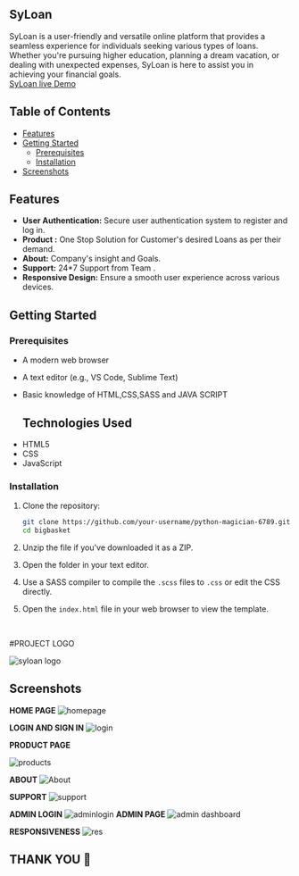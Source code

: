 ## SyLoan
SyLoan is a user-friendly and versatile online platform that provides a seamless experience for individuals seeking various types of loans. Whether you're pursuing higher education, planning a dream vacation, or dealing with unexpected expenses, SyLoan is here to assist you in achieving your financial goals.
 <br>
 [SyLoan live Demo](frolicking-sopapillas-3d5b65.netlify.app/)


## Table of Contents
- [Features](#features)
- [Getting Started](#getting-started)
  - [Prerequisites](#prerequisites)
  - [Installation](#installation)
- [Screenshots](#Screenshots)

## Features

- **User Authentication:** Secure user authentication system to register and log in.
- **Product :** One Stop Solution for Customer's desired Loans as per their demand.
- **About:** Company's insight and Goals.
- **Support:** 24*7 Support from Team .
- **Responsive Design:** Ensure a smooth user experience across various devices.


## Getting Started

### Prerequisites
- A modern web browser
- A text editor (e.g., VS Code, Sublime Text)
- Basic knowledge of HTML,CSS,SASS and JAVA SCRIPT

  ## Technologies Used
<ul>
<li>HTML5</li>
<li>CSS</li>
<li>JavaScript</li> 
</ul>

### Installation

1. Clone the repository:

   ```bash
   git clone https://github.com/your-username/python-magician-6789.git
   cd bigbasket
2. Unzip the file if you've downloaded  it as a ZIP.
3. Open the folder in your text editor.
4. Use a SASS compiler to compile the `.scss` files to `.css` or edit the CSS directly.
5. Open the `index.html` file in your web browser to view the template.

   <br>

#PROJECT LOGO
<br>

![syloan logo](https://github.com/heyyrahul/python-magician-6789/assets/79692865/137f6416-f173-4328-987f-aa36d3ef86f3)

## Screenshots
**HOME PAGE**
![homepage](https://github.com/heyyrahul/python-magician-6789/assets/79692865/c506c1b7-e63b-4dcd-98bf-33ccdd4b73a6)


**LOGIN AND SIGN IN**
![login](https://github.com/heyyrahul/python-magician-6789/assets/79692865/e2492239-d727-411f-922e-3f6669270593)




**PRODUCT PAGE**

![products](https://github.com/heyyrahul/vivid-roll-405/assets/79692865/d7835b0d-88d1-47d2-86ca-a5d53f1d7944)



**ABOUT**
![About](https://github.com/heyyrahul/python-magician-6789/assets/79692865/312e668b-561a-4a2f-bb9b-4f9805feafa2)


**SUPPORT**
![support](https://github.com/heyyrahul/python-magician-6789/assets/79692865/827e6044-574b-4e2d-bc45-0f382eda0e11)

**ADMIN LOGIN**
![adminlogin](https://github.com/heyyrahul/python-magician-6789/assets/79692865/3b1e8269-4e35-42a2-9898-db793a9c0199)
**ADMIN PAGE**
![admin dashboard](https://github.com/heyyrahul/vivid-roll-405/assets/79692865/d8e7eb3b-c80c-4058-91a4-1780249d726f)

**RESPONSIVENESS**
![res](https://github.com/heyyrahul/vivid-roll-405/assets/79692865/cb99fa72-bdb1-4b88-86cd-cbdb04f8fea9)

## THANK YOU 🙏

